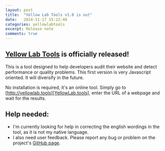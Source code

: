 ```yaml
---
layout: post
title:  "Yellow Lab Tools v1.0 is out"
date:   2014-11-17 15:22:40
categories: yellowlabtools
excerpt: Release note
comments: true
---
```

[Yellow Lab Tools][YellowLab.tools] is officially released!
-----------------------------------------------------------

This is a tool designed to help developers audit their website and detect performance or quality problems. This first version is very Javascript oriented. It will diversify in the future.


No installation is required, it's an online tool. Simply go to [http://yellowlab.tools][YellowLab.tools], enter the URL of a webpage and wait for the results.

Help needed:
------------
 - I'm currently looking for help in correcting the english wordings in the tool, as it is not my native language.
 - I also need user feedback. Please report any bug or problem on the project's [GitHub page][github/yellowlabtools].


[YellowLab.tools]:          http://yellowlab.tools
[github/yellowlabtools]:    https://github.com/gmetais/YellowLabTools
